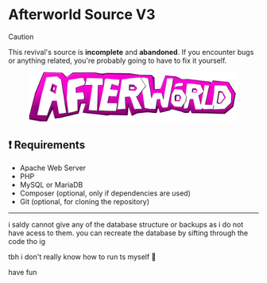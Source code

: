 # Afterworld Source V3

> [!CAUTION]  
> This revival's source is **incomplete** and **abandoned**. If you encounter bugs or anything related, you're probably going to have to fix it yourself.

<p align="center">
  <img src="https://github.com/Kqsane/Afterworld-Soruce-V3/blob/main/AFTERWORLD.png" width="420">
</p>

## ❗ Requirements

- Apache Web Server
- PHP
- MySQL or MariaDB
- Composer (optional, only if dependencies are used)
- Git (optional, for cloning the repository)

---

i saldy cannot give any of the database structure or backups as i do not have acess to them. you can recreate the database by sifting through the code tho ig

tbh i don't really know how to run ts myself 🥀

have fun

